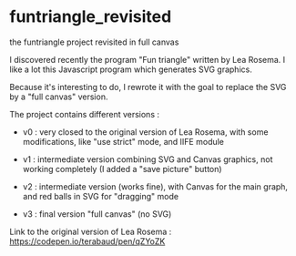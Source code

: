 # funtriangle_revisited
the funtriangle project revisited in full canvas

I discovered recently the program "Fun triangle" written by Lea Rosema. I like a lot this Javascript program which generates SVG graphics.

Because it's interesting to do, I rewrote it with the goal to replace the SVG by a "full canvas" version.

The project contains different versions :

- v0 : very closed to the original version of Lea Rosema, with some modifications, like "use strict" mode, and IIFE module

- v1 : intermediate version combining SVG and Canvas graphics, not working completely (I added a "save picture" button)

- v2 : intermediate version (works fine), with Canvas for the main graph, and red balls in SVG for "dragging" mode

- v3 : final version "full canvas" (no SVG)

Link to the original version of Lea Rosema :
https://codepen.io/terabaud/pen/qZYoZK
